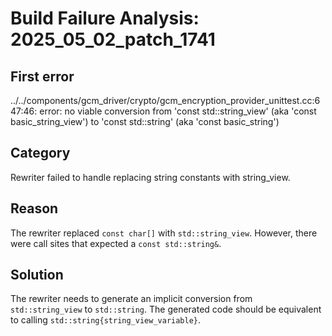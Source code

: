 # Build Failure Analysis: 2025_05_02_patch_1741

## First error

../../components/gcm_driver/crypto/gcm_encryption_provider_unittest.cc:647:46: error: no viable conversion from 'const std::string_view' (aka 'const basic_string_view<char>') to 'const std::string' (aka 'const basic_string<char>')

## Category
Rewriter failed to handle replacing string constants with string_view.

## Reason
The rewriter replaced `const char[]` with `std::string_view`. However, there were call sites that expected a `const std::string&`.

## Solution
The rewriter needs to generate an implicit conversion from `std::string_view` to `std::string`. The generated code should be equivalent to calling `std::string{string_view_variable}`.
```